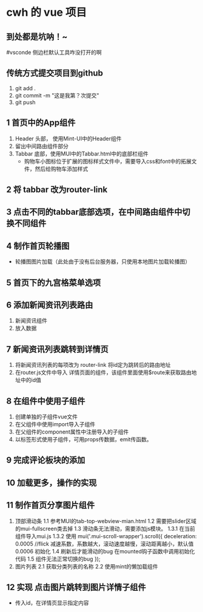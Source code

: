 # cwh 的 vue 项目

## 到处都是坑呐！~

#vsconde 侧边栏默认工具咋没打开的啊

## 传统方式提交项目到github
1. git add .
2. git commit -m "这是我第？次提交"
3. git push

## 1 首页中的App组件
1. Header 头部， 使用Mint-UI中的Header组件
2. 留出中间路由组件部分
3. Tabbar 底部，使用MUI中的Tabbar.html中的底部栏组件
    + 购物车小图标位于扩展的图标样式文件中，需要导入css和font中的拓展文件，然后给购物车添加样式
## 2 将 tabbar 改为router-link

## 3 点击不同的tabbar底部选项，在中间路由组件中切换不同组件

## 4 制作首页轮播图
+ 轮播图图片加载（此处由于没有后台服务器，只使用本地图片加载轮播图）

## 5 首页下的九宫格菜单选项

## 6 添加新闻资讯列表路由
1. 新闻资讯组件
2. 放入数据

## 7 新闻资讯列表跳转到详情页
1. 将新闻资讯列表的每项改为 router-link 将id定为跳转后的路由地址
2. 在router.js文件中导入 详情页面的组件，该组件里面使用$route来获取路由地址中的id值

## 8 在组件中使用子组件
1. 创建单独的子组件vue文件
2. 在父组件中使用import导入子组件
3. 在父组件的component属性中注册导入的子组件
4. 以标签形式使用子组件，可用props传数据，emit传函数。

## 9 完成评论板块的添加

## 10 加载更多，操作的实现

## 11 制作首页分享图片组件
1. 顶部滑动条
    1.1 参考MUI的tab-top-webview-mian.html
    1.2 需要把slider区域的mui-fullscreen类去掉
    1.3 滑动条无法滑动，需要添加js模块。
        1.3.1 在当前组件导入mui.js
        1.3.2 使用
        mui('.mui-scroll-wrapper').scroll({
	deceleration: 0.0005 //flick 减速系数，系数越大，滚动速度越慢，滚动距离越小，默认值0.0006 初始化
    1.4  刷新后才能滑动的bug 在mounted钩子函数中调用初始化代码
    1.5  组件无法正常切换的bug
});
2. 图片列表
    2.1 获取分类列表的名称
    2.2 使用mint的懒加载组件

## 12 实现 点击图片跳转到图片详情子组件
 +  传入id，在详情页显示指定内容